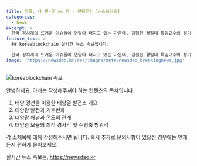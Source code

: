 ```yaml
---
title: 학폭, 나·원·윤 vs 한 - 전망은? [뉴스와이드]
categories:
  - News
excerpt: >
  한국 정치계의 뜨거운 이슈들이 연달아 터지고 있는 가운데, 김철현 경일대 특임교수와 정기남 조선대 정치외교학과 객원교수 등 다수의 출연자들이 참여한 #MBN #뉴스와이드에서는 학폭, 불출마, 거짓말 등 다양한 논란이 여의치 않다. 특히 윤석열, 홍준표, 이준석 등의 4파전으로 예상되는 국민의힘 내 선거 경쟁은 정치적 경제적 갈등을 더욱 심화시킬 것으로 보이며, 인요한 90% 가능성에 대한 관심이 커지고 있다.
feature_text: >
  ## koreablockchain 실시간 뉴스 속보입니다.

  한국 정치계의 뜨거운 이슈들이 연달아 터지고 있는 가운데, 김철현 경일대 특임교수와 정기남 조선대 정치외교학과 객원교수 등 다수의 출연자들이 참여한 #MBN #뉴스와이드에서는 학폭, 불출마, 거짓말 등 다양한 논란이 여의치 않다. 특히 윤석열, 홍준표, 이준석 등의 4파전으로 예상되는 국민의힘 내 선거 경쟁은 정치적 경제적 갈등을 더욱 심화시킬 것으로 보이며, 인요한 90% 가능성에 대한 관심이 커지고 있다.
image: 'https://newsdao.kr/res/images/meta/newsdao_breakingnews.jpg'
---
```


<p><img src="https://newsdao.kr/res/images/meta/newsdao_breakingnews.jpg" alt="koreablockchain 속보" /></p>

<p>안녕하세요. 아래는 작성해주셔야 하는 컨텐츠의 목차입니다.</p>

<ol>
<li>태양 광선을 이용한 태양열 발전소 개요</li>
<li>태양광 발전과 기후변화</li>
<li>태양광 패널과 온도의 관계</li>
<li>태양광 모듈의 최적 경사각 및 수평축 방위각</li>
</ol>

<p>각 소제목에 대해 작성해주시면 됩니다. 혹시 추가로 문의사항이 있으신 경우에는 언제든지 편하게 물어보세요.</p>
실시간 뉴스 속보는, <a href="https://newsdao.kr" rel="dofollow">https://newsdao.kr</a>


